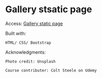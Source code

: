 
# Gallery stsatic page

Access: [Gallery static page](https://raw.githack.com/stntsai/Pattern-static-page/master/index.html)

Built with: 
	
	HTML/ CSS/ Bootstrap

Acknowledgments:
	
	Photo credit: Unsplash
	
	Course contributer: Colt Steele on Udemy
